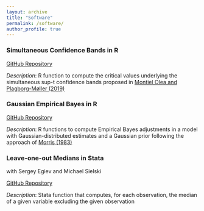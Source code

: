 ```yaml
---
layout: archive
title: "Software"
permalink: /software/
author_profile: true
---
```


### Simultaneous Confidence Bands in R

[GitHub Repository](https://github.com/ryanedmundkessler/suptCriticalValue)

*Description*: R function to compute the critical values underlying the simultaneous sup-t confidence bands proposed in [Montiel Olea and Plagborg-Møller (2019)](https://onlinelibrary.wiley.com/doi/full/10.1002/jae.2656)

### Gaussian Empirical Bayes in R

[GitHub Repository](https://github.com/ryanedmundkessler/gaussian_empirical_bayes)

*Description*: R functions to compute Empirical Bayes adjustments in a model with Gaussian-distributed estimates and a Gaussian prior following the approach of [Morris (1983)](https://www.jstor.org/stable/2287098)

### Leave-one-out Medians in Stata 
with Sergey Egiev and Michael Sielski

[GitHub Repository](https://github.com/ryanedmundkessler/leave_one_out_median)

*Description*: Stata function that computes, for each observation, the median of a given variable excluding the given observation
